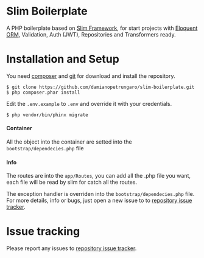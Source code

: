 # Slim Boilerplate
A PHP boilerplate based on [Slim Framework](http://www.slimframework.com/), for start projects with [Eloquent ORM](https://laravel.com/docs/5.2/eloquent), Validation, Auth (JWT), Repositories and Transformers ready.

# Installation and Setup
You need [composer](http://getcomposer.org) and [git](https://git-scm.com/) for download and install the repository.

```shell
$ git clone https://github.com/damianopetrungaro/slim-boilerplate.git
$ php composer.phar install
```
Edit the `.env.example` to `.env` and override it with your credentials.
```shell
$ php vendor/bin/phinx migrate
```
#### Container
All the object into the container are setted into the `bootstrap/dependecies.php` file

#### Info
The routes are into the `app/Routes`, you can add all the .php file you want, each file will be read by slim for catch all the routes.

The exception handler is overriden into the `bootstrap/dependecies.php` file.
For more details, info or bugs, just open a  new issue to to [repository issue tracker](https://github.com/damianopetrungaro/slim-boilerplate/issues).


# Issue tracking
Please report any issues to [repository issue tracker](https://github.com/damianopetrungaro/slim-boilerplate/issues).
